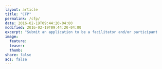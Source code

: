 ```yaml
---
layout: article
title: "CFP"
permalink: /cfp/
date: 2016-02-19T09:44:20-04:00
modified: 2016-02-19T09:44:20-04:00
excerpt: "Submit an application to be a facilitator and/or participant."
image:
  feature:
  teaser:
  thumb:
share: false
ads: false
---
```



